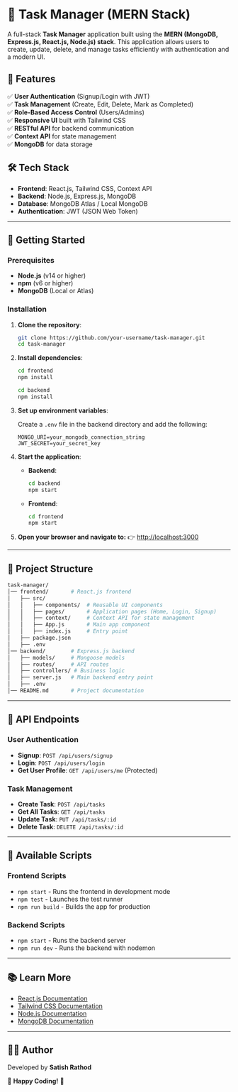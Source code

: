# 🚀 Task Manager (MERN Stack)

A full-stack **Task Manager** application built using the **MERN (MongoDB, Express.js, React.js, Node.js) stack**. This application allows users to create, update, delete, and manage tasks efficiently with authentication and a modern UI.

## 🔹 Features

✅ **User Authentication** (Signup/Login with JWT)  
✅ **Task Management** (Create, Edit, Delete, Mark as Completed)  
✅ **Role-Based Access Control** (Users/Admins)  
✅ **Responsive UI** built with Tailwind CSS  
✅ **RESTful API** for backend communication  
✅ **Context API** for state management  
✅ **MongoDB** for data storage  

## 🛠️ Tech Stack

- **Frontend**: React.js, Tailwind CSS, Context API  
- **Backend**: Node.js, Express.js, MongoDB  
- **Database**: MongoDB Atlas / Local MongoDB  
- **Authentication**: JWT (JSON Web Token)  

---

## 📌 Getting Started

### Prerequisites

- **Node.js** (v14 or higher)  
- **npm** (v6 or higher)  
- **MongoDB** (Local or Atlas)  

### Installation

1. **Clone the repository**:

   ```bash
   git clone https://github.com/your-username/task-manager.git
   cd task-manager
   ```

2. **Install dependencies**:

   ```bash
   cd frontend
   npm install
   
   cd backend
   npm install
   ```

3. **Set up environment variables**:

   Create a `.env` file in the backend directory and add the following:

   ```env
   MONGO_URI=your_mongodb_connection_string
   JWT_SECRET=your_secret_key
   ```

4. **Start the application**:

   - **Backend**:
     ```bash
     cd backend
     npm start
     ```
   
   - **Frontend**:
     ```bash
     cd frontend
     npm start
     ```

5. **Open your browser and navigate to:**
   👉 [http://localhost:3000](http://localhost:3000)

---

## 📁 Project Structure

```bash
task-manager/
│── frontend/       # React.js frontend
│   ├── src/
│   │   ├── components/  # Reusable UI components
│   │   ├── pages/       # Application pages (Home, Login, Signup)
│   │   ├── context/     # Context API for state management
│   │   ├── App.js       # Main app component
│   │   ├── index.js     # Entry point
│   ├── package.json
│   ├── .env
│── backend/        # Express.js backend
│   ├── models/     # Mongoose models
│   ├── routes/     # API routes
│   ├── controllers/ # Business logic
│   ├── server.js   # Main backend entry point
│   ├── .env
│── README.md       # Project documentation
```

---

## 📜 API Endpoints

### **User Authentication**
- **Signup**: `POST /api/users/signup`
- **Login**: `POST /api/users/login`
- **Get User Profile**: `GET /api/users/me` (Protected)

### **Task Management**
- **Create Task**: `POST /api/tasks`
- **Get All Tasks**: `GET /api/tasks`
- **Update Task**: `PUT /api/tasks/:id`
- **Delete Task**: `DELETE /api/tasks/:id`




---

## 🔧 Available Scripts

### **Frontend Scripts**

- `npm start` - Runs the frontend in development mode
- `npm test` - Launches the test runner
- `npm run build` - Builds the app for production

### **Backend Scripts**

- `npm start` - Runs the backend server
- `npm run dev` - Runs the backend with nodemon

---

## 📚 Learn More

- [React.js Documentation](https://react.dev/)
- [Tailwind CSS Documentation](https://tailwindcss.com/)
- [Node.js Documentation](https://nodejs.org/)
- [MongoDB Documentation](https://www.mongodb.com/docs/)

---

## 👨‍💻 Author

Developed by **Satish Rathod**

🚀 **Happy Coding!** 🚀
